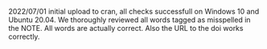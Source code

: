 2022/07/01 initial upload to cran, all checks successfull on Windows 10 and Ubuntu 20.04. We thoroughly reviewed all words tagged as misspelled in the NOTE. All words are actually correct. Also the URL to the doi works correctly.